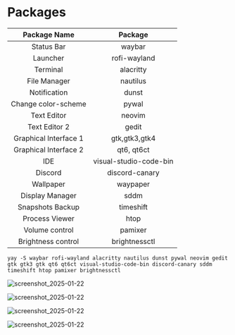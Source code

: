 # Packages

| Package Name  | Package  |
|:-:|:-:|
| Status Bar  | waybar  |
|  Launcher | rofi-wayland  |
|  Terminal | alacritty  |
|  File Manager | nautilus  |
|   Notification | dunst  |
|   Change color-scheme | pywal  |
| Text Editor  | neovim  | 
| Text Editor 2 | gedit | 
| Graphical Interface 1  | gtk,gtk3,gtk4  |
|  Graphical Interface 2 | qt6, qt6ct  | 
| IDE | visual-studio-code-bin  |
|  Discord | discord-canary  |
|  Wallpaper | waypaper  |
| Display Manager  | sddm  | 
| Snapshots Backup | timeshift  |
| Process Viewer | htop  | 
| Volume control| pamixer  |
| Brightness control | brightnessctl  |

 ```yay -S waybar rofi-wayland alacritty nautilus dunst pywal neovim gedit gtk gtk3 gtk qt6 qt6ct visual-studio-code-bin discord-canary sddm timeshift htop pamixer brightnessctl```

![screenshot_2025-01-22](https://github.com/user-attachments/assets/caee9a76-be12-40be-93d4-a2af76bf0576)

![screenshot_2025-01-22](https://github.com/user-attachments/assets/4301abf2-496f-425f-b4ca-9b6c884b72d3)

![screenshot_2025-01-22](https://github.com/user-attachments/assets/e97f318b-abc5-4ea7-9509-82e1b31fb894)

![screenshot_2025-01-22](https://github.com/user-attachments/assets/bc70fef8-571e-4f4f-9b31-d85e3ac031bc)
